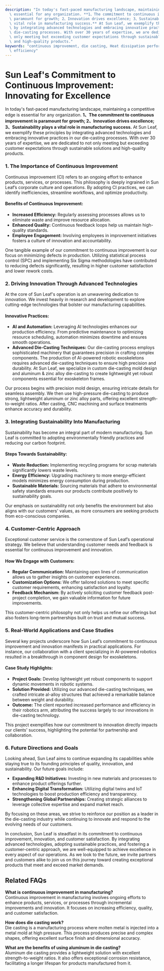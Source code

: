 ```yaml
---
description: "In today's fast-paced manufacturing landscape, maintaining a competitive edge is\
  \ essential for any organization. **1、The commitment to continuous improvement is\
  \ paramount for growth; 2、Innovation drives excellence; 3、Sustainability plays a\
  \ vital role in manufacturing success.** At Sun Leaf, we exemplify these principles\
  \ by integrating advanced technologies and embracing innovative practices in our\
  \ die-casting processes. With over 30 years of expertise, we are dedicated to not\
  \ only meeting but exceeding customer expectations through sustainable solutions\
  \ and high-quality products."
keywords: "continuous improvement, die casting, Heat dissipation performance, Heat dissipation\
  \ efficiency"
---
```

# Sun Leaf's Commitment to Continuous Improvement: Innovating for Excellence

In today's fast-paced manufacturing landscape, maintaining a competitive edge is essential for any organization. **1、The commitment to continuous improvement is paramount for growth; 2、Innovation drives excellence; 3、Sustainability plays a vital role in manufacturing success.** At Sun Leaf, we exemplify these principles by integrating advanced technologies and embracing innovative practices in our die-casting processes. With over 30 years of expertise, we are dedicated to not only meeting but exceeding customer expectations through sustainable solutions and high-quality products.

### **1. The Importance of Continuous Improvement**

Continuous improvement (CI) refers to an ongoing effort to enhance products, services, or processes. This philosophy is deeply ingrained in Sun Leaf’s corporate culture and operations. By adopting CI practices, we can identify inefficiencies, streamline workflows, and optimize productivity.

#### **Benefits of Continuous Improvement:**
- **Increased Efficiency:** Regularly assessing processes allows us to eliminate waste and improve resource allocation.
- **Enhanced Quality:** Continuous feedback loops help us maintain high-quality standards.
- **Employee Engagement:** Involving employees in improvement initiatives fosters a culture of innovation and accountability.

One tangible example of our commitment to continuous improvement is our focus on minimizing defects in production. Utilizing statistical process control (SPC) and implementing Six Sigma methodologies have contributed to reducing defects significantly, resulting in higher customer satisfaction and lower rework costs.

### **2. Driving Innovation Through Advanced Technologies**

At the core of Sun Leaf's operation is an unwavering dedication to innovation. We invest heavily in research and development to explore cutting-edge technologies that bolster our manufacturing capabilities. 

#### **Innovative Practices:**
- **AI and Automation:** Leveraging AI technologies enhances our production efficiency. From predictive maintenance to optimizing resource scheduling, automation minimizes downtime and ensures smooth operations.
- **Advanced Die-Casting Techniques:** Our die-casting process employs sophisticated machinery that guarantees precision in crafting complex components. The production of AI-powered robotic exoskeletons requires advanced die-casting techniques to ensure high precision and durability. At Sun Leaf, we specialize in custom die-casting mold design and aluminum & zinc alloy die-casting to create lightweight yet robust components essential for exoskeleton frames.

Our process begins with precision mold design, ensuring intricate details for seamless assembly. We then use high-pressure die-casting to produce strong, lightweight aluminum or zinc alloy parts, offering excellent strength-to-weight ratios. After casting, CNC machining and surface treatments enhance accuracy and durability.

### **3. Integrating Sustainability Into Manufacturing**

Sustainability has become an integral part of modern manufacturing. Sun Leaf is committed to adopting environmentally friendly practices and reducing our carbon footprint.

#### **Steps Towards Sustainability:**
- **Waste Reduction:** Implementing recycling programs for scrap materials significantly lowers waste levels.
- **Energy Efficiency:** Upgrading machinery to more energy-efficient models minimizes energy consumption during production.
- **Sustainable Materials:** Sourcing materials that adhere to environmental safety standards ensures our products contribute positively to sustainability goals.

Our emphasis on sustainability not only benefits the environment but also aligns with our customers' values, as more consumers are seeking products from eco-conscious companies.

### **4. Customer-Centric Approach**

Exceptional customer service is the cornerstone of Sun Leaf’s operational strategy. We believe that understanding customer needs and feedback is essential for continuous improvement and innovation.

#### **How We Engage with Customers:**
- **Regular Communication:** Maintaining open lines of communication allows us to gather insights on customer experiences.
- **Customization Options:** We offer tailored solutions to meet specific customer requirements, enhancing satisfaction and loyalty.
- **Feedback Mechanism:** By actively soliciting customer feedback post-project completion, we gain valuable information for future improvements.

This customer-centric philosophy not only helps us refine our offerings but also fosters long-term partnerships built on trust and mutual success.

### **5. Real-World Applications and Case Studies**

Several key projects underscore how Sun Leaf’s commitment to continuous improvement and innovation manifests in practical applications. For instance, our collaboration with a client specializing in AI-powered robotics resulted in a breakthrough in component design for exoskeletons.

#### **Case Study Highlights:**
- **Project Goals:** Develop lightweight yet robust components to support dynamic movements in robotic systems.
- **Solution Provided:** Utilizing our advanced die-casting techniques, we crafted intricate al-alloy structures that achieved a remarkable balance between weight and durability.
- **Outcome:** The client reported increased performance and efficiency in their robotics arm, attributing the success largely to our innovations in die-casting technology.

This project exemplifies how our commitment to innovation directly impacts our clients' success, highlighting the potential for partnership and collaboration.

### **6. Future Directions and Goals**

Looking ahead, Sun Leaf aims to continue expanding its capabilities while staying true to its founding principles of quality, innovation, and sustainability. Our future goals include:

- **Expanding R&D Initiatives:** Investing in new materials and processes to enhance product offerings further.
- **Enhancing Digital Transformation:** Utilizing digital twins and IoT technologies to boost production efficiency and transparency.
- **Strengthening Global Partnerships:** Creating strategic alliances to leverage collective expertise and expand market reach.

By focusing on these areas, we strive to reinforce our position as a leader in the die-casting industry while continuing to innovate and respond to the evolving needs of our customers.

In conclusion, Sun Leaf is steadfast in its commitment to continuous improvement, innovation, and customer satisfaction. By integrating advanced technologies, adopting sustainable practices, and fostering a customer-centric approach, we are well-equipped to achieve excellence in every aspect of our operations. As we look to the future, we invite partners and customers alike to join us on this journey toward creating exceptional products that meet and exceed market demands.

## Related FAQs

**What is continuous improvement in manufacturing?**  
Continuous improvement in manufacturing involves ongoing efforts to enhance products, services, or processes through incremental improvements and innovation. It focuses on increasing efficiency, quality, and customer satisfaction.

**How does die casting work?**  
Die casting is a manufacturing process where molten metal is injected into a metal mold at high pressure. This process produces precise and complex shapes, offering excellent surface finish and dimensional accuracy.

**What are the benefits of using aluminum in die casting?**  
Aluminum die casting provides a lightweight solution with excellent strength-to-weight ratios. It also offers exceptional corrosion resistance, facilitating a longer lifespan for products manufactured from it.
